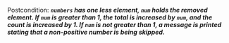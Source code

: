 Postcondition: ***`numbers` has one less element, `num` holds the removed element. If `num` is greater than 1, the total is increased by `num`, and the count is increased by 1. If `num` is not greater than 1, a message is printed stating that a non-positive number is being skipped.***